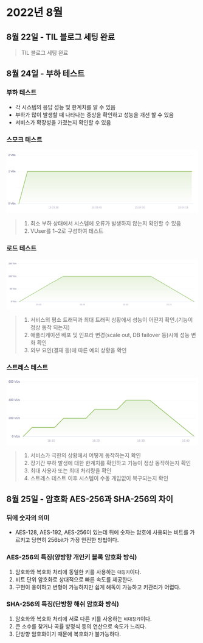 # 2022년 8월
## 8월 22일 - TIL 블로그 세팅 완료
>TIL 블로그 세팅 완료

## 8월 24일 - 부하 테스트
### 부하 테스트
- 각 시스템의 응답 성능 및 한계치를 알 수 있음
- 부하가 많이 발생할 때 나타나는 증상을 확인하고 성능을 개선 할 수 있음
- 서비스가 확장성을 가졌는지 확인할 수 있음

### 스모크 테스트
![smoke_test.png](../.vuepress/public/images/2022.08/smoke_test.png)
> 1. 최소 부하 상태에서 시스템에 오류가 발생하지 않는지 확인할 수 있음
> 2. VUser를 1~2로 구성하여 테스트

### 로드 테스트
![load_test.png](../.vuepress/public/images/2022.08/load_test.png)
> 1. 서비스의 평소 트래픽과 최대 트래픽 상황에서 성능이 어떤지 확인.(기능이 정상 동작 되는지)
> 2. 애플리케이션 배포 및 인프라 변경(scale out, DB failover 등)시에 성능 변화 확인
> 3. 외부 요인(결재 등)에 따른 예외 상황을 확인

### 스트레스 테스트
![stress_test.png](../.vuepress/public/images/2022.08/stress_test.png)
> 1. 서비스가 극한의 상황에서 어떻게 동작하는지 확인
> 2. 장기간 부하 발생에 대한 한계치를 확인하고 기능이 정상 동작하는지 확인
> 3. 최대 사용자 또는 최대 처리량을 확인
> 4. 스트레스 테스트 이후 시스템이 수동 개입없이 복구되는지 확인

## 8월 25일 - 암호화 AES-256과 SHA-256의 차이
### 뒤에 숫자의 의미
- AES-128, AES-192, AES-256이 있는데 뒤에 숫자는 암호에 사용되는 비트를 가르키고 당연히 256bit가 가장 안전한 방법이다.

### AES-256의 특징(양방향 개인키 블록 암호화 방식)
1. 암호화와 복호화 처리에 동일한 키를 사용하는 `대칭키`이다.
2. 비트 단위 암호화로 상대적으로 빠른 속도를 제공한다.
3. 구현이 용이하고 변형이 가능하지만 쉽게 해독이 가능하고 키관리가 어렵다.
### SHA-256의 특징(단방향 해쉬 암호화 방식)
1. 암호화와 복호화 처리에 서로 다른 키를 사용하는 `비대칭키`이다.
2. 큰 소수를 찾거나 곡률 방정식 등의 연산으로 속도가 느리다.
3. 단방향 암호화이기 때문에 복호화가 불가능하다.
